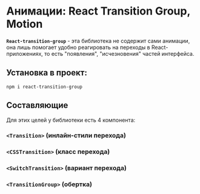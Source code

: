 # Анимации: React Transition Group, Motion

__`React-transition-group`__ - эта библиотека не содержит сами анимации, она лишь помогает удобно реагировать на переходы в React-приложениях, то есть "появления", "исчезновения" частей интерфейса.

## Установка в проект:
```
npm i react-transition-group
```

## Составляющие
Для этих целей у библиотеки есть 4 компонента:

### `<Transition>` (инлайн-стили перехода)


### `<CSSTransition>` (класс перехода)


### `<SwitchTransition>` (вариант перехода)


### `<TransitionGroup>` (обертка)
  

<br>

